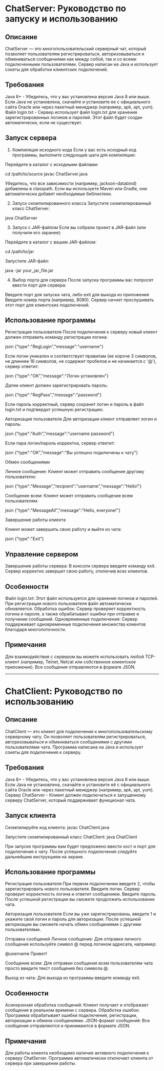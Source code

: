 # ChatServer: Руководство по запуску и использованию

## Описание
ChatServer — это многопользовательский серверный чат, который позволяет пользователям регистрироваться, авторизовываться и обмениваться сообщениями как между собой, так и со всеми подключенными пользователями. Сервер написан на Java и использует сокеты для обработки клиентских подключений.

## Требования
Java 8+ - Убедитесь, что у вас установлена версия Java 8 или выше. Если Java не установлена, скачайте и установите ее с официального сайта Oracle или через пакетный менеджер (например, apk, apt, yum).
Файл login.txt - Сервер использует файл login.txt для хранения зарегистрированных логинов и паролей. Этот файл будет создан автоматически, если не существует.

## Запуск сервера
1. Компиляция исходного кода
Если у вас есть исходный код программы, выполните следующие шаги для компиляции:

Перейдите в каталог с исходными файлами:

cd /path/to/source
javac ChatServer.java

Убедитесь, что все зависимости (например, jackson-databind) добавлены в classpath. Если вы используете Maven или Gradle, они автоматически добавят необходимые библиотеки.

2. Запуск скомпилированного класса
Запустите скомпилированный класс ChatServer:

java ChatServer

3. Запуск с JAR-файлом
Если вы собрали проект в JAR-файл (или получили его заранее):

Перейдите в каталог с вашим JAR-файлом:

cd /path/to/jar

Запустите JAR-файл:

java -jar your_jar_file.jar

4. Выбор порта для сервера
После запуска программы вас попросят ввести порт для сервера:

Введите порт для запуска чата, либо exit для выхода из приложения
Введите номер порта (например, 8080). Сервер начнет прослушивать этот порт для клиентских подключений.

## Использование программы

Регистрация пользователя
После подключения к серверу новый клиент должен отправить команду регистрации логина:

json
{"type":"RegLogin","message":"username"}

Если логин уникален и соответствует правилам (не короче 3 символов, не длиннее 16 символов, не содержит пробелов и не начинается с '@'), сервер ответит:

json
{"type":"OK","message":"Логин установлен"}

Далее клиент должен зарегистрировать пароль:

json
{"type":"RegPass","message":"password"}

Если пароль корректный, сервер сохранит логин и пароль в файл login.txt и подтвердит успешную регистрацию.

Авторизация пользователя
Для авторизации клиент отправляет логин и пароль:

json
{"type":"Auth","message":"username password"}

Если пара логин/пароль корректна, сервер ответит:

json
{"type":"OK","message":"Вы успешно подключены к чату"}

Обмен сообщениями

Личное сообщение: Клиент может отправить сообщение другому пользователю:

json
{"type":"Message","recipient":"username","message":"Hello!"}

Сообщение всем: Клиент может отправить сообщение всем пользователям:

json
{"type":"MessageAll","message":"Hello, everyone!"}

Завершение работы клиента

Клиент может завершить свою работу и выйти из чата:

json
{"type":"Exit"}

## Управление сервером

Завершение работы сервера: В консоли сервера введите команду exit. Сервер корректно завершит свою работу, отключив всех клиентов.

## Особенности

Файл login.txt: Этот файл используется для хранения логинов и паролей. При регистрации нового пользователя файл автоматически обновляется.
Обработка ошибок: Сервер проверяет корректность логина и пароля, а также обрабатывает ошибки при отправке и получении сообщений.
Одновременные подключения: Сервер поддерживает одновременные подключения множества клиентов благодаря многопоточности.

## Примечания

Для взаимодействия с сервером вы можете использовать любой TCP-клиент (например, Telnet, Netcat или собственное клиентское приложение).
Все сообщения отправляются в формате JSON.


------------------------------------


# ChatClient: Руководство по использованию

## Описание

ChatClient — это клиент для подключения к многопользовательскому серверному чату. Он позволяет пользователям регистрироваться, авторизовываться и обмениваться сообщениями с другими пользователями чата. Программа написана на Java и использует сокеты для подключения к серверу.

## Требования

Java 8+ - Убедитесь, что у вас установлена версия Java 8 или выше. Если Java не установлена, скачайте и установите её с официального сайта Oracle или через пакетный менеджер (например, apk, apt, yum).
Сервер ChatServer - Клиент должен подключаться к запущенному серверу ChatServer, который поддерживает функционал чата.

## Запуск клиента

Скомпилируйте код клиента:
javac ChatClient.java

Запустите скомпилированный класс ChatClient:
java ChatClient

При запуске программы вам будет предложено ввести хост и порт для подключения к чату. После успешного подключения следуйте дальнейшим инструкциям на экране.

## Использование программы

Регистрация пользователя
При первом подключении введите 2, чтобы зарегистрировать нового пользователя.
Введите логин. Сервер проверит корректность логина и ответит сообщением.
Введите пароль. После успешной регистрации вы сможете продолжить использование чата.

Авторизация пользователя
Если вы уже зарегистрированы, введите 1 и укажите свой логин и пароль для авторизации.
После успешной авторизации вы сможете начать обмен сообщениями с другими пользователями.

Отправка сообщений
Личное сообщение: Для отправки личного сообщения используйте символ @ перед логином адресата, например:

@username Привет!

Сообщение всем: Для отправки сообщения всем пользователям чата просто введите текст сообщения без символа @.

Выход из чата: Для выхода из программы введите команду exit.

## Особенности

Асинхронная обработка сообщений: Клиент получает и отображает сообщения в реальном времени с сервера.
Обработка ошибок: Программа обрабатывает ошибки подключения, регистрации, авторизации и обмена сообщениями.
JSON-формат сообщений: Все сообщения отправляются и принимаются в формате JSON.

## Примечания

Для работы клиента необходимо наличие активного подключения к серверу ChatServer.
Программа автоматически отключает клиента от сервера при завершении работы.
